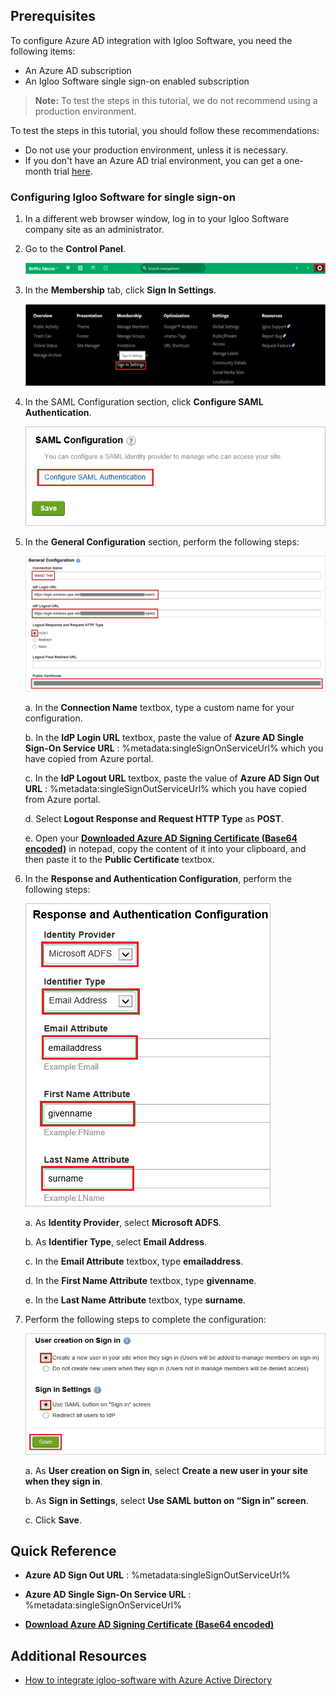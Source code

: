 ## Prerequisites

To configure Azure AD integration with Igloo Software, you need the following items:

- An Azure AD subscription
- An Igloo Software single sign-on enabled subscription

> **Note:**
> To test the steps in this tutorial, we do not recommend using a production environment.

To test the steps in this tutorial, you should follow these recommendations:

- Do not use your production environment, unless it is necessary.
- If you don't have an Azure AD trial environment, you can get a one-month trial [here](https://azure.microsoft.com/pricing/free-trial/).

### Configuring Igloo Software for single sign-on

1. In a different web browser window, log in to your Igloo Software company site as an administrator.

2. Go to the **Control Panel**.
   
     ![Control Panel](./media/ic799949.png "Control Panel")

3. In the **Membership** tab, click **Sign In Settings**.
   
    ![Sign in Settings](./media/ic783968.png "Sign in Settings")

4. In the SAML Configuration section, click **Configure SAML Authentication**.
   
    ![SAML Configuration](./media/ic783969.png "SAML Configuration")
   
5. In the **General Configuration** section, perform the following steps:
   
    ![General Configuration](./media/ic783970.png "General Configuration")

    a. In the **Connection Name** textbox, type a custom name for your configuration.
   
    b. In the **IdP Login URL** textbox, paste the value of **Azure AD Single Sign-On Service URL** : %metadata:singleSignOnServiceUrl% which you have copied from Azure portal.
   
    c. In the **IdP Logout URL** textbox, paste the value of **Azure AD Sign Out URL** : %metadata:singleSignOutServiceUrl% which you have copied from Azure portal.
    
    d. Select **Logout Response and Request HTTP Type** as **POST**.
   
    e. Open your **[Downloaded Azure AD Signing Certificate (Base64 encoded)](%metadata:certificateDownloadBase64Url%)** in notepad, copy the content of it into your clipboard, and then paste it to the **Public Certificate** textbox.
    
    
6. In the **Response and Authentication Configuration**, perform the following steps:
    
    ![Response and Authentication Configuration](./media/ic783971.png "Response and Authentication Configuration")
  
      a. As **Identity Provider**, select **Microsoft ADFS**.
      
      b. As **Identifier Type**, select **Email Address**. 

      c. In the **Email Attribute** textbox, type **emailaddress**.

      d. In the **First Name Attribute** textbox, type **givenname**.

      e. In the **Last Name Attribute** textbox, type **surname**.

7. Perform the following steps to complete the configuration:
    
    ![User creation on Sign in](./media/ic783972.png "User creation on Sign in") 

     a. As **User creation on Sign in**, select **Create a new user in your site when they sign in**.

     b. As **Sign in Settings**, select **Use SAML button on “Sign in” screen**.

     c. Click **Save**.





## Quick Reference

* **Azure AD Sign Out URL** : %metadata:singleSignOutServiceUrl% 

* **Azure AD Single Sign-On Service URL** : %metadata:singleSignOnServiceUrl%

* **[Download Azure AD Signing Certificate (Base64 encoded)](%metadata:certificateDownloadBase64Url%)**



## Additional Resources

* [How to integrate igloo-software with Azure Active Directory](https://docs.microsoft.com/azure/active-directory/active-directory-saas-igloo-software-tutorial)
